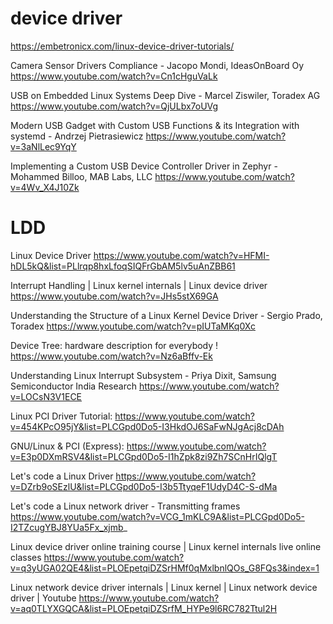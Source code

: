 # device driver
https://embetronicx.com/linux-device-driver-tutorials/



Camera Sensor Drivers Compliance - Jacopo Mondi, IdeasOnBoard Oy
https://www.youtube.com/watch?v=Cn1cHguVaLk


USB on Embedded Linux Systems Deep Dive - Marcel Ziswiler, Toradex AG
https://www.youtube.com/watch?v=QjULbx7oUVg


Modern USB Gadget with Custom USB Functions & its Integration with systemd - Andrzej Pietrasiewicz
https://www.youtube.com/watch?v=3aNlLec9YqY


Implementing a Custom USB Device Controller Driver in Zephyr - Mohammed Billoo, MAB Labs, LLC
https://www.youtube.com/watch?v=4Wv_X4J10Zk

# LDD


Linux Device Driver
https://www.youtube.com/watch?v=HFMI-hDL5kQ&list=PLlrqp8hxLfoqSIQFrGbAM5lv5uAnZBB61

Interrupt Handling | Linux kernel internals | Linux device driver 
https://www.youtube.com/watch?v=JHs5stX69GA


Understanding the Structure of a Linux Kernel Device Driver - Sergio Prado, Toradex
https://www.youtube.com/watch?v=pIUTaMKq0Xc


Device Tree: hardware description for everybody !
https://www.youtube.com/watch?v=Nz6aBffv-Ek



Understanding Linux Interrupt Subsystem - Priya Dixit, Samsung Semiconductor India Research
https://www.youtube.com/watch?v=LOCsN3V1ECE




Linux PCI Driver Tutorial:
https://www.youtube.com/watch?v=454KPcO95jY&list=PLCGpd0Do5-I3HkdOJ6SaFwNJgAcj8cDAh



GNU/Linux & PCI (Express):
https://www.youtube.com/watch?v=E3p0DXmRSV4&list=PLCGpd0Do5-I1hZpk8zi9Zh7SCnHrIQlgT


Let's code a Linux Driver 
https://www.youtube.com/watch?v=DZrb9oSEzlU&list=PLCGpd0Do5-I3b5TtyqeF1UdyD4C-S-dMa


Let's code a Linux network driver - Transmitting frames
https://www.youtube.com/watch?v=VCG_1mKLC9A&list=PLCGpd0Do5-I2TZcugYBJ8YUa5Fx_xjmb_


Linux device driver online training course | Linux kernel internals live online classes
https://www.youtube.com/watch?v=q3yUGA02QE4&list=PLOEpetqiDZSrHMf0qMxlbnlQOs_G8FQs3&index=1



Linux network device driver internals | Linux kernel | Linux network device driver | Youtube
https://www.youtube.com/watch?v=aq0TLYXGQCA&list=PLOEpetqiDZSrfM_HYPe9l6RC782Ttul2H